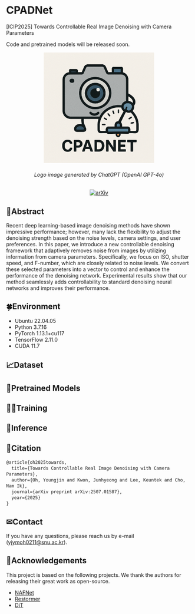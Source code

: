 # CPADNet
[ICIP2025] Towards Controllable Real Image Denoising with Camera Parameters

Code and pretrained models will be released soon.

<div align="center">
  
<p align="center"> <img src="figure/cpadnet_logo.png" width="300px"> </p>

###### Logo image generated by ChatGPT (OpenAI GPT-4o)

[![arXiv](https://img.shields.io/badge/arXiv-paper-blue)](https://www.arxiv.org/abs/2507.01587)

</div>

## 📖Abstract
Recent deep learning-based image denoising methods have shown impressive performance; however, many lack the flexibility to adjust the denoising strength based on the noise levels, camera settings, and user preferences. In this paper, we introduce a new controllable denoising framework that adaptively removes noise from images by utilizing information from camera parameters. Specifically, we focus on ISO, shutter speed, and F-number, which are closely related to noise levels. We convert these selected parameters into a vector to control and enhance the performance of the denoising network. Experimental results show that our method seamlessly adds controllability to standard denoising neural networks and improves their performance.

## 🍀Environment
* Ubuntu 22.04.05
* Python 3.7.16
* PyTorch 1.13.1+cu117
* TensorFlow 2.11.0
* CUDA 11.7

## 📈Dataset

## 🦾Pretrained Models

## 🏋️‍♂️Training

## 🤖Inference

## 🫶Citation
```
@article{oh2025towards,
  title={Towards Controllable Real Image Denoising with Camera Parameters},
  author={Oh, Youngjin and Kwon, Junhyeong and Lee, Keuntek and Cho, Nam Ik},
  journal={arXiv preprint arXiv:2507.01587},
  year={2025}
}
```

## ✉Contact
If you have any questions, please reach us by e-mail (yjymoh0211@snu.ac.kr).

## 🙌Acknowledgements
This project is based on the following projects. We thank the authors for releasing their great work as open-source.
* [NAFNet](https://github.com/megvii-research/NAFNet)
* [Restormer](https://github.com/swz30/Restormer)
* [DiT](https://github.com/facebookresearch/DiT)
  
